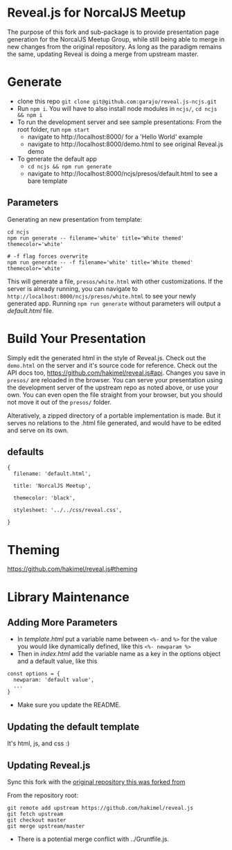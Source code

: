 # Reveal.js for NorcalJS Meetup

The purpose of this fork and sub-package is to provide presentation page generation for the NorcalJS Meetup Group, while still being able to merge in new changes from the original repository. As long as the paradigm remains the same, updating Reveal is doing a merge from upstream master.

# Generate

- clone this repo `git clone git@github.com:garajo/reveal.js-ncjs.git`
- Run `npm i`. You will have to also install node modules in `ncjs/`, `cd ncjs && npm i`
- To run the development server and see sample presentations: From the root folder, run `npm start`
  - navigate to http://localhost:8000/ for a 'Hello World' example
  - navigate to http://localhost:8000/demo.html to see original Reveal.js demo
- To generate the default app
  - ```cd ncjs && npm run generate```
  - navigate to http://localhost:8000/ncjs/presos/default.html to see a bare template

## Parameters

Generating an new presentation from template:

```
cd ncjs
npm run generate -- filename='white' title='White themed' themecolor='white'

# -f flag forces overwrite
npm run generate -- -f filename='white' title='White themed' themecolor='white'
```

This will generate a file, `presos/white.html` with other customizations. If the server is already running, you can navigate to `http://localhost:8000/ncjs/presos/white.html` to see your newly generated app. Running `npm run generate` without parameters will output a _default.html_ file.

# Build Your Presentation

Simply edit the generated html in the style of Reveal.js. Check out the `demo.html` on the server and it's source code for reference. Check out the API docs too, https://github.com/hakimel/reveal.js#api. Changes you save in `presos/` are reloaded in the browser. You can serve your presentation using the development server of the upstream repo as noted above, or use your own. You can even open the file straight from your browser, but you should not move it out of the `presos/` folder.

Alteratively, a zipped directory of a portable implementation is made. But it serves no relations to the .html file generated, and would have to be edited and serve on its own.

## defaults
```
{
  filename: 'default.html',

  title: 'NorcalJS Meetup',

  themecolor: 'black',

  stylesheet: '../../css/reveal.css',

}
```
# Theming

https://github.com/hakimel/reveal.js#theming

# Library Maintenance

## Adding More Parameters
- In _template.html_ put a variable name between `<%-` and `%>` for the value you would like dynamically defined, like this `<%- newparam %>`
- Then in _index.html_ add the variable name as a key in the options object and a default value, like this
```
const options = {
  newparam: 'default value',
  ...
}
```
- Make sure you update the README.

## Updating the default template

It's html, js, and css :)

## Updating Reveal.js

Sync this fork with the [original repository this was forked from](https://github.com/hakimel/reveal.js)

From the repository root:
```
git remote add upstream https://github.com/hakimel/reveal.js
git fetch upstream
git checkout master
git merge upstream/master
```
* There is a potential merge conflict with ../Gruntfile.js.
